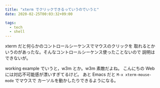 ```yaml
---
title: "xterm でクリックできるっていうのでいうと"
date: 2020-02-25T00:03:32+09:00

tags:
  - tech
  - shell
---
```


xterm だと何らかのコントロールシーケンスでマウスのクリックを
取れるとかいうのがあったな。そんなコントロールシーケンス使ったことないので
説明はできないが。

working example でいうと，w3m とか。w3m 素敵だよね。
こんにちの Web には対応不可能感が漂いすぎてるけど。
あと Emacs だと `M-x xterm-mouse-mode` でマウスで
カーソルを動かしたりできるようになる。
